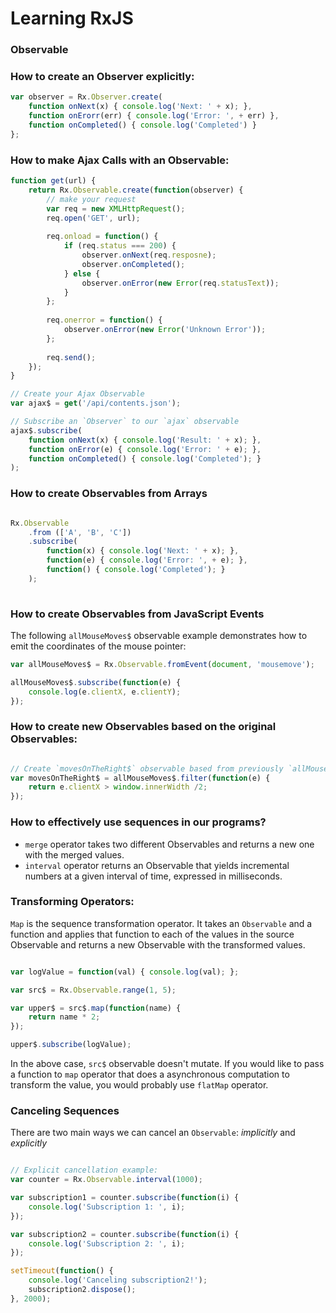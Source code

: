# Learning RxJS 

### Observable

### How to create an Observer **explicitly**:
```javascript
var observer = Rx.Observer.create(
    function onNext(x) { console.log('Next: ' + x); },
    function onErorr(err) { console.log('Error: ', + err) },
    function onCompleted() { console.log('Completed') }
};

```

### How to make Ajax Calls with an Observable:
```javascript
function get(url) {
    return Rx.Observable.create(function(observer) {
        // make your request
        var req = new XMLHttpRequest();
        req.open('GET', url);
        
        req.onload = function() {
            if (req.status === 200) {
                observer.onNext(req.resposne);
                observer.onCompleted();
            } else {
                observer.onError(new Error(req.statusText));
            }
        };
        
        req.onerror = function() {
            observer.onError(new Error('Unknown Error'));
        };
        
        req.send();
    });        
}

// Create your Ajax Observable
var ajax$ = get('/api/contents.json');

// Subscribe an `Observer` to our `ajax` observable
ajax$.subscribe(
    function onNext(x) { console.log('Result: ' + x); },
    function onError(e) { console.log('Error: ' + e); },
    function onCompleted() { console.log('Completed'); }
);

```

### How to create Observables from Arrays
```javascript

Rx.Observable
    .from (['A', 'B', 'C'])
    .subscribe(
        function(x) { console.log('Next: ' + x); },
        function(e) { console.log('Error: ', + e); },
        function() { console.log('Completed'); }
    );
        
```

### How to create Observables from JavaScript Events
The following `allMouseMoves$` observable example demonstrates how to emit the coordinates of the mouse pointer:
```javascript
var allMouseMoves$ = Rx.Observable.fromEvent(document, 'mousemove');

allMouseMoves$.subscribe(function(e) {
    console.log(e.clientX, e.clientY);
});

```

### How to create new Observables based on the original Observables:
```javascript

// Create `movesOnTheRight$` observable based from previously `allMouseMoves$`
var movesOnTheRight$ = allMouseMoves$.filter(function(e) {
    return e.clientX > window.innerWidth /2;
});

```


### How to effectively use sequences in our programs?
- `merge` operator takes two different Observables and returns a new one with the merged values.
- `interval` operator returns an Observable that yields incremental numbers at a given interval of time, expressed in milliseconds.


### Transforming Operators:
`Map` is the sequence transformation operator. It takes an `Observable` and a function and applies that function to each of the values in the source Observable and returns a new Observable with the transformed values.
```javascript

var logValue = function(val) { console.log(val); };

var src$ = Rx.Observable.range(1, 5);

var upper$ = src$.map(function(name) {
    return name * 2;
});

upper$.subscribe(logValue);

```
In the above case, `src$` observable doesn't mutate. If you would like to pass a function to `map` operator that does a asynchronous computation to transform the value, you would probably use `flatMap` operator.


### Canceling Sequences
There are two main ways we can cancel an `Observable`: *implicitly* and *explicitly*
```javascript

// Explicit cancellation example:
var counter = Rx.Observable.interval(1000);

var subscription1 = counter.subscribe(function(i) {
    console.log('Subscription 1: ', i);
});

var subscription2 = counter.subscribe(function(i) {
    console.log('Subscription 2: ', i);
});

setTimeout(function() {
    console.log('Canceling subscription2!'); 
    subscription2.dispose();
}, 2000);
```







